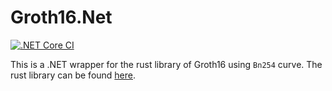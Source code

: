 # Groth16.Net
[![.NET Core CI](https://github.com/stevenportkey/Groth16.Net/actions/workflows/ci.yml/badge.svg)](https://github.com/stevenportkey/Groth16.Net/actions/workflows/ci.yml)

This is a .NET wrapper for the rust library of Groth16 using `Bn254` curve. The rust library can be found [here](https://github.com/stevenportkey/libgroth16).
